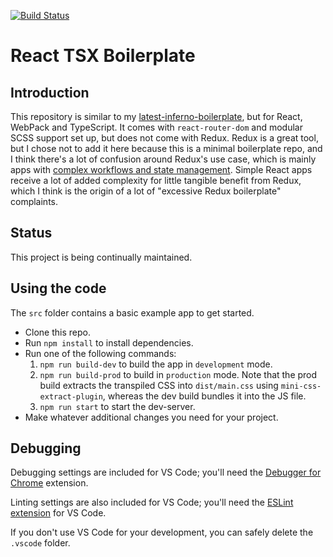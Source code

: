 [![Build Status](https://travis-ci.org/yottaawesome/react-tsx-boilerplate.svg?branch=master)](https://travis-ci.org/yottaawesome/react-tsx-boilerplate)

# React TSX Boilerplate

## Introduction

This repository is similar to my [latest-inferno-boilerplate](https://github.com/yottaawesome/latest-inferno-boilerplate), but for React, WebPack and TypeScript. It comes with `react-router-dom` and modular SCSS support set up, but does not come with Redux. Redux is a great tool, but I chose not to add it here because this is a minimal boilerplate repo, and I think there's a lot of confusion around Redux's use case, which is mainly apps with [complex workflows and state management](https://dev.to/polluterofminds/why-you-probably-don-t-need-redux-399o). Simple React apps receive a lot of added complexity for little tangible benefit from Redux, which I think is the origin of a lot of "excessive Redux boilerplate" complaints.

## Status

This project is being continually maintained.

## Using the code

The `src` folder contains a basic example app to get started.

* Clone this repo.
* Run `npm install` to install dependencies.
* Run one of the following commands:
    1. `npm run build-dev` to build the app in `development` mode.
    2. `npm run build-prod` to build in `production` mode. Note that the prod build extracts the transpiled CSS into `dist/main.css` using `mini-css-extract-plugin`, whereas the dev build bundles it into the JS file.
    3. `npm run start` to start the dev-server.
* Make whatever additional changes you need for your project.

## Debugging

Debugging settings are included for VS Code; you'll need the [Debugger for Chrome](https://marketplace.visualstudio.com/items?itemName=msjsdiag.debugger-for-chrome) extension.

Linting settings are also included for VS Code; you'll need the [ESLint extension](https://marketplace.visualstudio.com/items?itemName=dbaeumer.vscode-eslint) for VS Code.

If you don't use VS Code for your development, you can safely delete the `.vscode` folder.
